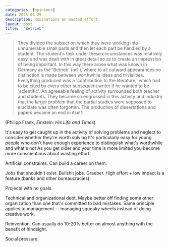 ```yaml
---
categories: [opinions]
date: 2025-04-29
description: Ruminations on wasted effort
layout: post
title:  "Betrieb"
---
```


> They divided the subject on which they were working into unnumerable small parts and then let each part be handled by a student. The student's task under these circumstances was relatively easy, and was dealt with in great detail so as to create an impression of being important. In this way there arose what was known in Germany as the 'Betrieb' (mill), where to all outward appearances no distinction is made between worthwhile ideas and trivialities. Everything produced was a 'contribution to the literature,' which had to be cited by every other subsequent writer if he wanted to be 'scientific'. An agreeable feeling of activity surrounded both teacher and students. They became so engrossed in this activity and industry that the larger problem that the partial studies were supposed to elucidate was often forgotten. The production of dissertations and papers became an end in itself.

(Philipp Frank, _Einstein: His Life and Times_)

It's easy to get caught up in the activity of solving problems and neglect to consider whether they're worth solving
It's particularly easy for young people who don't have enough experience to distinguish what's worthwhile and what's not
As you get older and your time is more limited you become more conscientious about wasting effort

Artificial constraints. Can build a career on them.

Jobs that shouldn't exist. Bullshit jobs. Graeber. High effort + low impact is a feature (banks and other bureaucracies).

Projects with no goals.

Technical and organizational debt. Maybe better off finding some other organization than one that's committed to bad mistakes. Same principle applies to management -- managing squeaky wheels instead of doing creative work.

Reinvention. Can usually do 10-20% better on almost anything with the benefit of hindsight.

Social pressure.